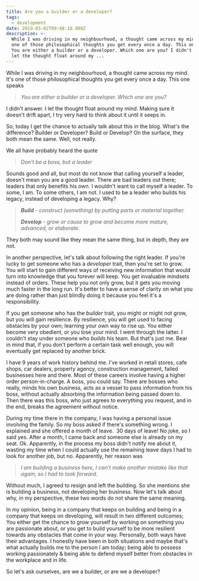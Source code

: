 ```yaml
---
title: Are you a builder or a developer?
tags:
  - development
date: 2019-03-02T09:48:18.008Z
description: >-
  While I was driving in my neighbourhood, a thought came across my mind. It's
  one of those philosophical thoughts you get every once a day. This one speaks
  You are either a builder or a developer. Which one are you? I didn't answer. I
  let the thought float around my ...
---
```

<p>While I was driving in my neighbourhood, a thought came across my mind. It's one of those philosophical thoughts you get every once a day. This one speaks</p>

<blockquote>

<p><em>You are either a builder or a developer. Which one are you?</em></p>

</blockquote>

<p>I didn't answer. I let the thought float around my mind. Making sure it doesn't drift apart, I try very hard to think about it until it seeps in.&nbsp;</p>

<p>So, today I get the chance to actually talk about this in the blog. What's the difference? Builder or Developer? Build or Develop? On the surface, they both mean the same. Well, not really.</p>

<p>We all have probably heard the quote</p>

<blockquote>

<p><em>Don't be a boss, but a leader</em></p>

</blockquote>

<p>Sounds good and all, but most do not know that calling yourself a leader, doesn't mean you are a good leader. There are bad leaders out there; leaders that only benefits his own. I wouldn't want to call myself a leader. To some, I am. To some others, I am not. I used to be a leader who builds his legacy, instead of developing a legacy. Why?</p>

<blockquote>

<p><em><strong>Build</strong> -&nbsp;construct (something) by putting parts or material together.</em></p>

<p><em><strong>Develop</strong> -&nbsp;grow or cause to grow and become more mature, advanced, or elaborate.</em></p>

</blockquote>

<p>They both may sound like they mean the same thing, but in depth, they are not.</p>

<p>In another perspective, let's talk about following the right leader. If you're lucky to get someone who has a&nbsp;<em>developer</em> trait, then you're set to grow. You will start to gain different ways of receiving new information that would turn into knowledge that you forever will keep. You get invaluable mindsets instead of orders. These help you not only grow, but it gets you moving much faster in the long run. It's better to have a sense of clarity on what you are doing rather than just blindly doing it because you feel it's a responsibility.&nbsp;</p>

<p>If you get someone who has the&nbsp;<em>builder&nbsp;</em>trait, you might or might not grow, but you will gain resilience. By resilience, you will get used to facing obstacles by your own; learning your own way to rise up. You either become very obedient, or you lose your mind. I went through the latter. I couldn't stay under someone who&nbsp;<em>builds</em> his team. But that's just me. Bear in mind that, if you don't perform a certain task well enough, you will eventually get replaced by another brick.&nbsp;</p>

<p>I have 9 years of work history behind me. I've worked in retail stores, cafe shops, car dealers, property agency, construction management, failed businesses here and there. Most of these careers involve having a higher order person-in-charge. A boss, you could say. There are bosses who really, minds his own business, acts as a vessel to pass information from his boss, without actually absorbing the information being passed down to. Then there was this boss, who just agrees to everything you request, and in the end, breaks the agreement without notice.</p>

<p>During my time there in the company, I was having a personal issue involving the family. So my boss asked if there's something wrong. I explained and she offered a month of leave.&nbsp; 30 days of leave! No joke, so I said yes. After a month, I came back and someone else is already on my seat. Ok. Apparently, in the process my boss didn't notify me about it, wasting my time when I could actually use the&nbsp;remaining leave days I had to look for another job, but no. Apparently, her reason was</p>

<blockquote>

<p><em>I am building a business here, I can't make another mistake like that again, so I had to look forward.</em></p>

</blockquote>

<p>Without much, I agreed to resign and left the building. So she mentions she is building a business, not developing her business. Now let's talk about why, in my perspective, these two words do not share the same meaning.</p>

<blockquote></blockquote>

<p><span>In my opinion, being in a company that keeps on building and being in a company that keeps on developing, will result in two different outcomes; You either get the chance to grow yourself by working on something you are passionate about, or you get to build yourself to be more resilient towards any obstacles that come in your way. Personally, both ways have their advantages. I honestly have been in both situations and maybe that's what actually builds me to the person I am today; being able to possess working passionately &amp; being able to defend myself better from obstacles in the workplace and in life.</span></p>

<p>So let's ask ourselves, are we a builder, or are we a developer?&nbsp;</p>

<p></p>
